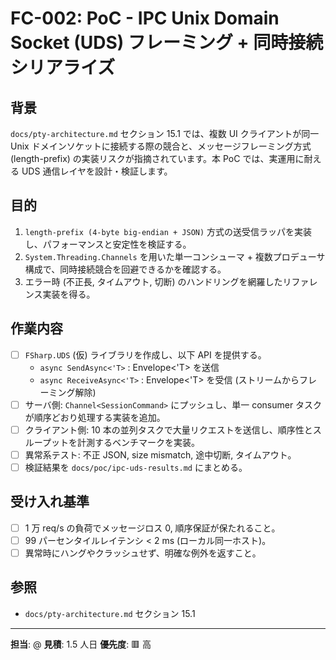 # FC-002: PoC - IPC Unix Domain Socket (UDS) フレーミング + 同時接続シリアライズ

## 背景
`docs/pty-architecture.md` セクション 15.1 では、複数 UI クライアントが同一 Unix ドメインソケットに接続する際の競合と、メッセージフレーミング方式 (length-prefix) の実装リスクが指摘されています。本 PoC では、実運用に耐える UDS 通信レイヤを設計・検証します。

## 目的
1. `length-prefix (4-byte big-endian + JSON)` 方式の送受信ラッパを実装し、パフォーマンスと安定性を検証する。
2. `System.Threading.Channels` を用いた単一コンシューマ + 複数プロデューサ構成で、同時接続競合を回避できるかを確認する。
3. エラー時 (不正長, タイムアウト, 切断) のハンドリングを網羅したリファレンス実装を得る。

## 作業内容
- [ ] `FSharp.UDS` (仮) ライブラリを作成し、以下 API を提供する。
  - `async SendAsync<'T>` : Envelope<'T> を送信
  - `async ReceiveAsync<'T>` : Envelope<'T> を受信 (ストリームからフレーミング解除)
- [ ] サーバ側: `Channel<SessionCommand>` にプッシュし、単一 consumer タスクが順序どおり処理する実装を追加。
- [ ] クライアント側: 10 本の並列タスクで大量リクエストを送信し、順序性とスループットを計測するベンチマークを実装。
- [ ] 異常系テスト: 不正 JSON, size mismatch, 途中切断, タイムアウト。
- [ ] 検証結果を `docs/poc/ipc-uds-results.md` にまとめる。

## 受け入れ基準
- [ ] 1 万 req/s の負荷でメッセージロス 0, 順序保証が保たれること。
- [ ] 99 パーセンタイルレイテンシ < 2 ms (ローカル同一ホスト)。
- [ ] 異常時にハングやクラッシュせず、明確な例外を返すこと。

## 参照
- `docs/pty-architecture.md` セクション 15.1

---
**担当**: @
**見積**: 1.5 人日
**優先度**: 🟥 高 
